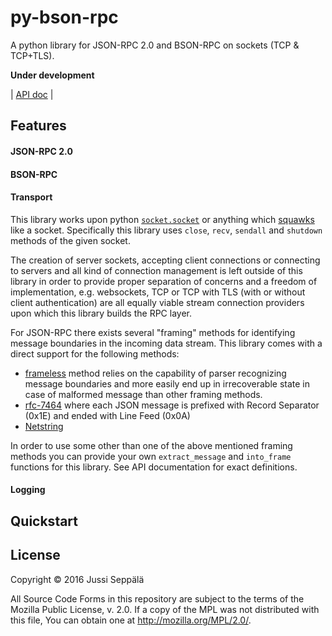 # py-bson-rpc

A python library for JSON-RPC 2.0 and BSON-RPC on sockets (TCP & TCP+TLS).

**Under development**

| [API doc](http://seprich.github.io/py-bson-rpc/index.html)
|

## Features

#### JSON-RPC 2.0

#### BSON-RPC

#### Transport

This library works upon python
[`socket.socket`](https://docs.python.org/3.4/library/socket.html)
or anything which
[squawks](https://en.wikipedia.org/wiki/Duck_typing) like a socket.
Specifically this library uses `close`, `recv`, `sendall` and `shutdown`
methods of the given socket.

The creation of server sockets, accepting client connections or connecting to
servers and all kind of connection management is left outside of this library
in order to provide proper separation of concerns and a freedom of
implementation, e.g. websockets, TCP or TCP with TLS (with or without client
authentication) are all equally viable stream connection providers upon which
this library builds the RPC layer.

For JSON-RPC there exists several "framing" methods for identifying message
boundaries in the incoming data stream. This library comes with a direct support
for the following methods:
* [frameless](https://en.wikipedia.org/wiki/JSON_Streaming#Concatenated_JSON)
  method relies on the capability of parser recognizing message boundaries and
  more easily end up in irrecoverable state in case of malformed message than
  other framing methods.
* [rfc-7464](https://tools.ietf.org/html/rfc7464) where each JSON message is
  prefixed with Record Separator (0x1E) and ended with Line Feed (0x0A)
* [Netstring](http://cr.yp.to/proto/netstrings.txt)

In order to use some other than one of the above mentioned framing methods
you can provide your own `extract_message` and `into_frame` functions for this
library. See API documentation for exact definitions.

#### Logging

## Quickstart

## License

Copyright © 2016 Jussi Seppälä

All Source Code Forms in this repository are subject to the
terms of the Mozilla Public License, v.
2.0. If a copy of the MPL was not
distributed with this file, You can
obtain one at
http://mozilla.org/MPL/2.0/.
